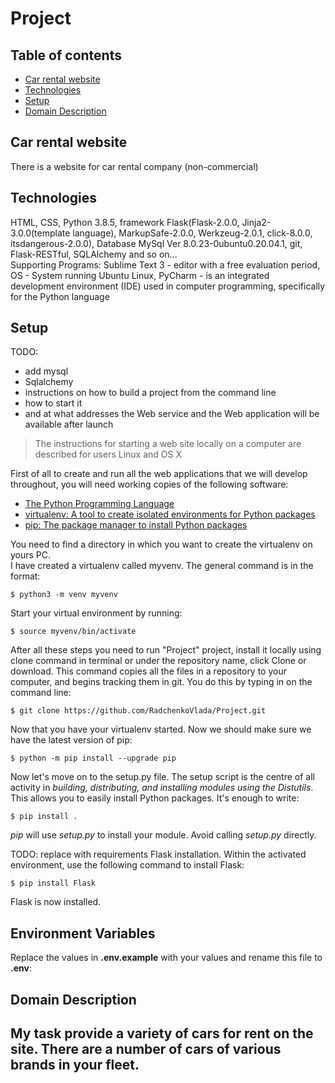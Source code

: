 # Project
## Table of contents

* [Car rental website](#general-info)
* [Technologies](#technologies)
* [Setup](#setup)
* [Domain Description](#domain_description)


## Car rental website

There is a website for car rental company (non-commercial)


## Technologies

HTML, CSS, Python 3.8.5, framework Flask(Flask-2.0.0, Jinja2-3.0.0(template language), MarkupSafe-2.0.0, Werkzeug-2.0.1, click-8.0.0, 
itsdangerous-2.0.0), Database MySql Ver 8.0.23-0ubuntu0.20.04.1, git, Flask-RESTful, SQLAlchemy and so on...\
Supporting Programs: Sublime Text 3 - editor with a free evaluation period,
OS - System running Ubuntu Linux,
PyCharm - is an integrated development environment (IDE) used in computer programming, specifically for the Python language 

## Setup
TODO: 
* add mysql
* Sqlalchemy
* instructions on how to build a project from the command line 
* how to start it 
* and at what addresses the Web service and the Web application will be available after launch
> The instructions for starting a web site locally on a computer are described for users Linux and OS X

First of all to create and run all the web applications that we will develop throughout, you will need working copies 
of the following software:
*	[The Python Programming Language](https://www.python.org/downloads/)
*	[virtualenv: A tool to create isolated environments for Python packages](https://virtualenv.pypa.io/en/latest/installation.html)
*	[pip: The package manager to install Python packages](https://pip.pypa.io/en/stable/installing/)

You need to find a directory in which you want to create the virtualenv on yours PC.\
I have created a virtualenv called myvenv. The general command is in the format:

```
$ python3 -m venv myvenv
```

Start your virtual environment by running:

```
$ source myvenv/bin/activate
```

After all these steps you need to run "Project" project, install it locally using clone command in terminal or
under the repository name, click Clone or download.
This command copies all the files in a repository to your computer,
and begins tracking them in git. You do this by typing in on the command line:
 
```
$ git clone https://github.com/RadchenkoVlada/Project.git
```
 
Now that you have your virtualenv started.
Now we should make sure we have the latest version of pip:

```
$ python -m pip install --upgrade pip
```
Now let's move on to the setup.py file.
The setup script is the centre of all activity in *building, distributing, and installing modules using the Distutils*.
This allows you to easily install Python packages. It's enough to write:
```
$ pip install . 
```
*pip* will use *setup.py* to install your module. Avoid calling *setup.py* directly.

TODO: replace with requirements
Flask installation. Within the activated environment, use the following command to install Flask:
```
$ pip install Flask
```
Flask is now installed.

## Environment Variables

Replace the values in **.env.example** with your values and rename this file to **.env**:

## Domain Description

My task provide a variety of cars for rent on the site. There are a number of **cars** of various brands in your 
fleet.
------------------------

